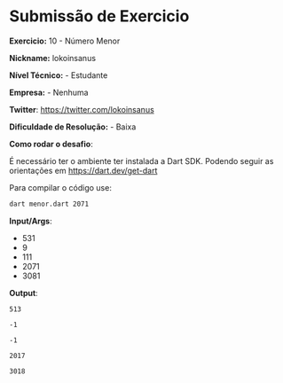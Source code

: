 # Submissão de Exercicio

**Exercicio:** 10 - Número Menor

**Nickname:** lokoinsanus

**Nível Técnico:** - Estudante

**Empresa:** - Nenhuma

**Twitter**: https://twitter.com/lokoinsanus

**Dificuldade de Resolução:** - Baixa

**Como rodar o desafio**: 

É necessário ter o ambiente ter instalada a Dart SDK. Podendo seguir as orientações em https://dart.dev/get-dart

Para compilar o código use:
```bash
dart menor.dart 2071
```

**Input/Args**: 
- 531
- 9
- 111
- 2071
- 3081

**Output**:

```
513
```

```
-1
```

```
-1
```

```
2017
```

```
3018
```